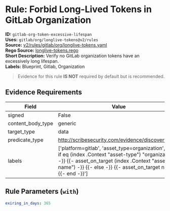 # Rule: Forbid Long-Lived Tokens in GitLab Organization  
**ID:** `gitlab-org-token-excessive-lifespan`  
**Uses:** `gitlab/org/longlive-tokens@v2/rules`  
**Source:** [v2/rules/gitlab/org/longlive-tokens.yaml](https://github.com/scribe-public/sample-policies/v2/rules/gitlab/org/longlive-tokens.yaml)  
**Rego Source:** [longlive-tokens.rego](https://github.com/scribe-public/sample-policies/v2/rules/gitlab/org/longlive-tokens.rego)  
**Short Description:** Verify no GitLab organization tokens have an excessively long lifespan.  
**Labels:** Blueprint, Gitlab, Organization  
> Evidence for this rule **IS NOT** required by default but is recommended.


## Evidence Requirements  
| Field | Value |
|-------|-------|
| signed | False |
| content_body_type | generic |
| target_type | data |
| predicate_type | http://scribesecurity.com/evidence/discovery/v0.1 |
| labels | ['platform=gitlab', 'asset_type=organization', '{{- if eq (index .Context "asset-type") "organization" -}} {{- asset_on_target (index .Context "asset-name") -}} {{- else -}} {{- asset_on_target nil -}} {{- end -}}'] |

## Rule Parameters (`with`)  
```yaml
exiring_in_days: 365
```

